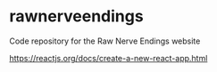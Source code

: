 # rawnerveendings
Code repository for the Raw Nerve Endings website

https://reactjs.org/docs/create-a-new-react-app.html
